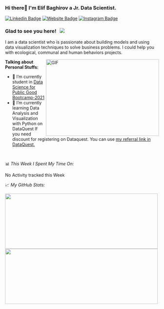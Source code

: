 ### Hi there👋 I'm Elif Baghirov a Jr. Data Scientist.

[![Linkedin Badge](https://img.shields.io/badge/-LinkedIn-0e76a8?style=flat-square&logo=Linkedin&logoColor=white)](https://www.linkedin.com/in/elif-kucukaslan-baghirov-545683a6/)
[![Website Badge](https://img.shields.io/badge/Website-3b5998?style=flat-square&logo=google-chrome&logoColor=white)](https://elifbaghirov.blogspot.com/)
[![Instagram Badge](https://img.shields.io/badge/-Instagram-e4405f?style=flat-square&logo=Instagram&logoColor=white)](https://www.instagram.com/elifkucukaslan/)

### Glad to see you here! &nbsp; ![](https://visitor-badge.glitch.me/badge?page_id=oceanox14.oceanox14)

I am a data scientist who is passionate about building models and using data visualization techniques to solve business problems. I could help you with ecological, communal and human behaviors projects.

<img width="370px" height="250px" align="right" alt="GIF" src="https://media.giphy.com/media/dbtDDSvWErdf2/source.gif"/>



**Talking about Personal Stuffs:**

- 🔭 I’m currently student in [Data Science for Public Good Bootcamp-2021](https://www.kodluyoruz.org/dspg/)
- 🌱 I’m currently learning Data Analysis and Visualization with Python on DataQuest 
If you need discount for registering on Dataquest. You can use [my referral link in DataQuest.](https://app.dataquest.io/referral-signup/d0rg8d1y/)

</br>


📊 *This Week I Spent My Time On:*
<!--START_SECTION:waka-->
No Activity tracked this Week
<!--END_SECTION:waka-->



📈 *My GitHub Stats:*

<p>
  <img width="500px" height="180em" src="https://github-readme-stats.vercel.app/api?username=oceanox14&show_icons=true&hide_border=true&&count_private=true&include_all_commits=true" />
  <img width="500px" height="180em" src="https://github-readme-stats.vercel.app/api/top-langs/?username=oceanox14&exclude_repo=KNN-Image-Classification&show_icons=true&hide_border=true&layout=compact&langs_count=8"/>
</p>























